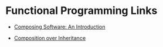 # Functional Programming Links

* [Composing Software: An Introduction](https://medium.com/javascript-scene/composing-software-an-introduction-27b72500d6ea)

* [Composition over Inheritance](https://medium.com/humans-create-software/composition-over-inheritance-cb6f88070205)

